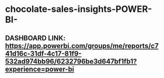 # chocolate-sales-insights-POWER-BI-

## DASHBOARD LINK: https://app.powerbi.com/groups/me/reports/c741d16c-31df-4c17-81f9-532ad974bb96/6232796be3d647bf1fb1?experience=power-bi
